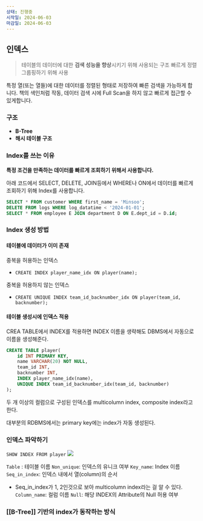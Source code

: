 ```yaml
---
상태: 진행중
시작일: 2024-06-03
마감일: 2024-06-03
---
```

## 인덱스
> 테이블의 데이터에 대한 **검색 성능을 향상**시키기 위해 사용되는 구조
> 빠르게 정렬 그룹핑하기 위해 사용

특정 열(또는 열들)에 대한 데이터를 정렬된 형태로 저장하여 빠른 검색을 가능하게 합니다.  책의 색인처럼 작동, 데이터 검색 시에 Full Scan을 하지 않고 빠르게 접근할 수 있게합니다.

### 구조
 - **B-Tree**
 - **해시 테이블 구조**

### Index를 쓰는 이유
**특정 조건을 만족하는 데이터를 빠르게 조회하기 위해서 사용합니다.**

아래 코드에서 SELECT, DELETE, JOIN등에서 WHERE나 ON에서 데이터를 빠르게 조회하기 위해 Index를 사용합니다.
```SQL
SELECT * FROM customer WHERE first_name = 'Minsoo';
DELETE FROM logs WHERE log_datatime < '2024-01-01';
SELECT * FROM employee E JOIN department D ON E.dept_id = D.id;
```

### Index 생성 방법
#### 테이블에 데이터가 이미 존재
중복을 허용하는 인덱스
- `CREATE INDEX player_name_idx ON player(name);`

중복을 허용하지 않는 인덱스
- `CREATE UNIQUE INDEX team_id_backnumber_idx ON player(team_id, backnumber);`

#### 테이블 생성시에 인덱스 적용
CREA TABLE에서 INDEX를 적용하면 INDEX 이름을 생략해도 DBMS에서 자동으로 이름을 생성해준다.
```sql
CREATE TABLE player(
	id INT PRIMARY KEY,
	name VARCHAR(20) NOT NULL,
	team_id INT,
	backnumber INT,
	INDEX player_name_idx(name),
	UNIQUE INDEX team_id_backnumber_idx(team_id, backnumber)
);
```
두 개 이상의 컬럼으로 구성된 인덱스를 multicolumn index, composite index라고 한다.

대부분의 RDBMS에서는 primary key에는 index가 자동 생성된다.

### 인덱스 파악하기
`SHOW INDEX FROM player`
![](https://i.imgur.com/tefqTIZ.png)

`Table` : 테이블 이름
`Non_unique`: 인덱스의 유니크 여부
`Key_name`: Index 이름
`Seq_in_index`: 인덱스 내에서 열(column)의 순서
- Seq_in_index가 1, 2인것으로 보아 multicolumn index라는 걸 알 수 있다.
`Column_name`: 컬럼 이름
`Null`: 해당 INDEX의 Attribute의 Null 허용 여부

### [[B-Tree]] 기반의 index가 동작하는 방식
